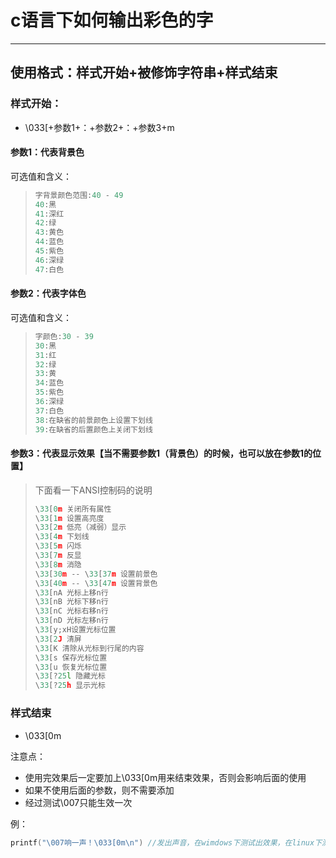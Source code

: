 # c语言下如何输出彩色的字

---

## 使用格式：样式开始+被修饰字符串+样式结束

###  样式开始：

- \033[+参数1+：+参数2+：+参数3+m

#### 参数1：代表背景色

可选值和含义：

>  ```c
>  字背景颜色范围:40 - 49
>  40:黑
>  41:深红
>  42:绿
>  43:黄色
>  44:蓝色
>  45:紫色
>  46:深绿
>  47:白色
>  ```
>



#### 参数2：代表字体色

可选值和含义：

> ```c
> 字颜色:30 - 39	
> 30:黑
> 31:红
> 32:绿
> 33:黄
> 34:蓝色
> 35:紫色
> 36:深绿
> 37:白色
> 38:在缺省的前景颜色上设置下划线
> 39:在缺省的后置颜色上关闭下划线
> ```



#### 参数3：代表显示效果【当不需要参数1（背景色）的时候，也可以放在参数1的位置】

>  下面看一下ANSI控制码的说明
>
>  ```c
>  \33[0m 关闭所有属性 
>  \33[1m 设置高亮度 
>  \33[2m 低亮（减弱）显示
>  \33[4m 下划线 
>  \33[5m 闪烁 
>  \33[7m 反显 
>  \33[8m 消隐 
>  \33[30m -- \33[37m 设置前景色 
>  \33[40m -- \33[47m 设置背景色 
>  \33[nA 光标上移n行 
>  \33[nB 光标下移n行 
>  \33[nC 光标右移n行 
>  \33[nD 光标左移n行 
>  \33[y;xH设置光标位置 
>  \33[2J 清屏 
>  \33[K 清除从光标到行尾的内容 
>  \33[s 保存光标位置 
>  \33[u 恢复光标位置 
>  \33[?25l 隐藏光标 
>  \33[?25h 显示光标
>  ```
>



### 样式结束

- \033[0m



注意点：

- 使用完效果后一定要加上\033[0m用来结束效果，否则会影响后面的使用
- 如果不使用后面的参数，则不需要添加
- 经过测试\007只能生效一次

例：

```c
printf("\007响一声！\033[0m\n") //发出声音，在wimdows下测试出效果，在linux下测试出效果
```

